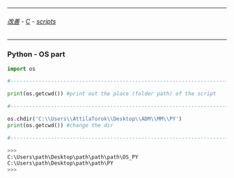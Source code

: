 

---

###### [改善](https://github.com/ttltrk/0C/blob/master/README.MD) - [C](https://github.com/ttltrk/PRG/blob/master/CODING.MD) - [scripts](https://github.com/ttltrk/PRG/blob/master/APPS.MD)

---

### Python - OS part

```python
import os

#-----------------------------------------------------------------------------

print(os.getcwd()) #print out the place (folder path) of the script

#-----------------------------------------------------------------------------

os.chdir('C:\\Users\\AttilaTorok\\Desktop\\ADM\\MM\\PY')
print(os.getcwd()) #change the dir

#-----------------------------------------------------------------------------

>>>
C:\Users\path\Desktop\path\path\path\OS_PY
C:\Users\path\Desktop\path\path\PY
>>>
```
